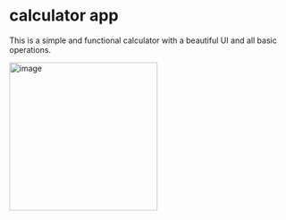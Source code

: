 # calculator app
This is a simple and functional calculator with a beautiful UI and all basic operations.

<img width="265" alt="image" src="https://user-images.githubusercontent.com/77984392/154872218-f284e15b-f05a-4aef-9bbd-f13025a5ed81.png">

